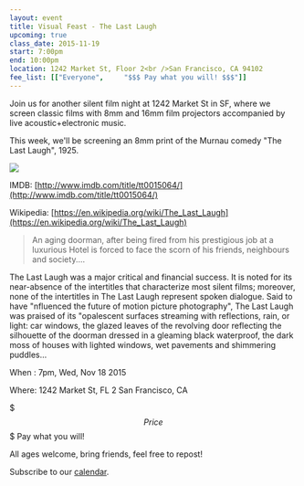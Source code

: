 ```yaml
---
layout: event
title: Visual Feast - The Last Laugh
upcoming: true
class_date: 2015-11-19
start: 7:00pm
end: 10:00pm
location: 1242 Market St, Floor 2<br />San Francisco, CA 94102
fee_list: [["Everyone", 	"$$$ Pay what you will! $$$"]]
---
```


Join us for another silent film night at 1242 Market St in SF, where we screen classic films with 8mm and 16mm film projectors accompanied by live acoustic+electronic music.

This week, we'll be screening an 8mm print of the Murnau comedy "The Last Laugh", 1925.

![](https://upload.wikimedia.org/wikipedia/en/0/0c/Lastlaughposter.jpg)

IMDB: [http://www.imdb.com/title/tt0015064/](http://www.imdb.com/title/tt0015064/)

Wikipedia: [https://en.wikipedia.org/wiki/The_Last_Laugh](https://en.wikipedia.org/wiki/The_Last_Laugh)

> An aging doorman, after being fired from his prestigious job at a luxurious Hotel is forced to face the scorn of his friends, neighbours and society....

The Last Laugh was a major critical and financial success.  It is noted for its near-absence of the intertitles that characterize most silent films; moreover, none of the intertitles in The Last Laugh represent spoken dialogue. Said to have "nfluenced the future of motion picture photography", The Last Laugh was praised of its "opalescent surfaces streaming with reflections, rain, or light: car windows, the glazed leaves of the revolving door reflecting the silhouette of the doorman dressed in a gleaming black waterproof, the dark moss of houses with lighted windows, wet pavements and shimmering puddles...

When :
7pm, Wed, Nov 18 2015

Where:
1242 Market St, FL 2 San Francisco, CA

$$$ Price $$$
Pay what you will!

All ages welcome, bring friends, feel free to repost!


Subscribe to our [calendar](https://calendar.google.com/calendar/embed?src=gip0jbfv4sf08fb1rq14moicnc%40group.calendar.google.com&ctz=America/Los_Angeles).
